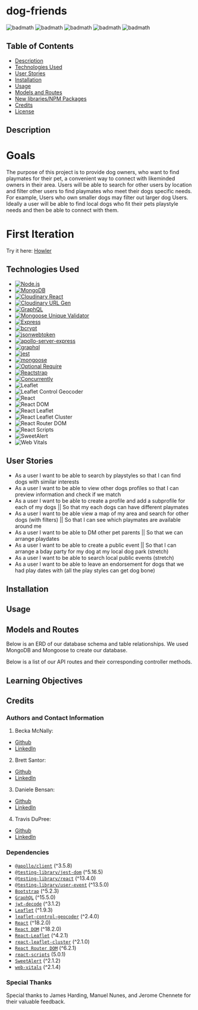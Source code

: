 # dog-friends
![badmath](https://jwt.io/img/badge-compatible.svg)
![badmath](https://img.shields.io/badge/Built%20With-MongoDB-brightgreen)
![badmath](https://img.shields.io/badge/Built%20With-React-blue)
![badmath](https://img.shields.io/badge/Built%20With-JavaScript-ff69b4)
![badmath](https://img.shields.io/badge/Built%20With-CSS-red)

## Table of Contents

* [Description](#description)
* [Technologies Used](#technologies-used)
* [User Stories](#user-stories)
* [Installation](#installation)
* [Usage](#usage)
* [Models and Routes](#models-and-routes)
* [New libraries/NPM Packages](#new-libraries/npm-packages)
* [Credits](#credits)
* [License](#license)

## Description 

# Goals
The purpose of this project is to provide dog owners, who want to find playmates for their pet, a convenient way to connect with likeminded owners in their area. Users will be able to search for other users by location and filter other users to find playmates who meet their dogs specific needs. For example, Users who own smaller dogs may filter out larger dog Users. Ideally a user will be able to find local dogs who fit their pets playstyle needs and then be able to connect with them. 

# First Iteration



Try it here: [Howler](https://howler.herokuapp.com/)

## Technologies Used

- [![Node.js](https://img.shields.io/badge/Node.js-14.17.6-339933?logo=node.js&logoColor=white)](https://nodejs.org/)
- [![MongoDB](https://img.shields.io/badge/MongoDB-4.4.10-47A248?logo=mongodb&logoColor=white)](https://www.mongodb.com/)
- [![Cloudinary React](https://img.shields.io/badge/Cloudinary%20React-1.11.1-blue.svg?logo=cloudinary)](https://cloudinary.com/)
- [![Cloudinary URL Gen](https://img.shields.io/badge/Cloudinary%20URL%20Gen-1.9.2-blue.svg?logo=cloudinary)](https://cloudinary.com/)
- [![GraphQL](https://img.shields.io/badge/GraphQL-15.5.0-pink.svg?logo=graphql)](https://graphql.org/)
- [![Mongoose Unique Validator](https://img.shields.io/badge/Mongoose%20Unique%20Validator-3.1.0-yellow.svg?logo=mongodb)](https://www.npmjs.com/package/mongoose-unique-validator)
- [![Express](https://img.shields.io/badge/Express-4.17.2-grey.svg?logo=express)](https://expressjs.com/)
- [![bcrypt](https://img.shields.io/badge/bcrypt-4.0.1-orange.svg)](https://www.npmjs.com/package/bcrypt)
- [![jsonwebtoken](https://img.shields.io/badge/jsonwebtoken-8.5.1-yellow.svg)](https://www.npmjs.com/package/jsonwebtoken)
- [![apollo-server-express](https://img.shields.io/badge/apollo--server--express-3.6.2-blueviolet.svg)](https://www.npmjs.com/package/apollo-server-express)
- [![graphql](https://img.shields.io/badge/graphql-16.6.0-pink.svg?logo=graphql)](https://graphql.org/)
- [![jest](https://img.shields.io/badge/jest-29.4.3-purple.svg?logo=jest)](https://jestjs.io/)
- [![mongoose](https://img.shields.io/badge/mongoose-7.0.1-green.svg?logo=mongodb)](https://mongoosejs.com/)
- [![Optional Require](https://img.shields.io/badge/Optional%20Require-1.0.3-blue.svg)](https://www.npmjs.com/package/optional-require)
- [![Reactstrap](https://img.shields.io/badge/Reactstrap-9.1.6-61DAFB.svg?logo=react)](https://reactstrap.github.io/)
- [![Concurrently](https://img.shields.io/badge/Concurrently-5.1.0-green.svg)](https://www.npmjs.com/package/concurrently)
- ![Leaflet](https://img.shields.io/badge/Leaflet-1.9.3-green.svg)
- ![Leaflet Control Geocoder](https://img.shields.io/badge/Leaflet%20Control%20Geocoder-2.4.0-green.svg)
- ![React](https://img.shields.io/badge/React-18.2.0-blue.svg)
- ![React DOM](https://img.shields.io/badge/React%20DOM-18.2.0-blue.svg)
- ![React Leaflet](https://img.shields.io/badge/React%20Leaflet-4.2.1-blue.svg)
- ![React Leaflet Cluster](https://img.shields.io/badge/React%20Leaflet%20Cluster-2.1.0-blue.svg)
- ![React Router DOM](https://img.shields.io/badge/React%20Router%20DOM-6.2.1-blue.svg)
- ![React Scripts](https://img.shields.io/badge/React%20Scripts-5.0.1-blue.svg)
- ![SweetAlert](https://img.shields.io/badge/SweetAlert-2.1.2-orange.svg)
- ![Web Vitals](https://img.shields.io/badge/Web%20Vitals-2.1.4-yellow.svg)


## User Stories 

- As a user I want to be able to search by playstyles so that I can find dogs with similar interests
- As a user I want to be able to view other dogs profiles so that I can preview information and check if we match
- As a user I want to be able to create a profile and add a subprofile for each of my dogs || So that my each dogs can have different playmates
- As a user I want to be able view a map of my area and search for other dogs (with filters) || So that I can see which playmates are available around me
- As a user I want to be able to DM other pet parents || So that we can arrange playdates
- As a user I want to be able to create a public event || So that I can arrange a bday party for my dog at my local dog park (stretch)
- As a user I want to be able to search local public events (stretch) 
- As a user I want to be able to leave an endorsement for dogs that we had play dates with
(all the play styles can get dog bone) 



## Installation



## Usage 


## Models and Routes

Below is an ERD of our database schema and table relationships. We used MongoDB and Mongoose to create our database.



Below is a list of our API routes and their corresponding controller methods.
<!-- 
| Route | HTTP Verb | Description |
| ----- | --------- | ----------- |
| `/api/users` | `GET` | Get all users |
| `/api/users` | `POST` | Create a new user |
| `/api/users/:id` | `GET` | Get a user by id |
| `/api/users/:id` | `PUT` | Update a user by id |
| `/api/pins` | `GET` | Get all pins |
| `/api/pins` | `POST` | Create a new pin |
| `/api/pins/:id` | `GET` | Get a pin by id |
| `/api/pins/:id` | `PUT` | Update a pin by id |
| `/api/pins/:id` | `DELETE` | Delete a pin by id |
| `/api/trips` | `GET` | Get all trips |
| `/api/trips` | `POST` | Create a new trip |
| `/api/trips/:id` | `GET` | Get a trip by id |
| `/api/trips/:id` | `PUT` | Update a trip by id |
| `/api/trips/:id` | `DELETE` | Delete a trip by id |
| `/api/journals` | `GET` | Get all trip journals |
| `/api/journals` | `POST` | Create a new trip journal |
| `/api/journals/:id` | `GET` | Get a trip journal by id |
| `/api/journals/:id` | `PUT` | Update a trip journal by id |
| `/api/journals/:id` | `DELETE` | Delete a trip journal by id | -->


## Learning Objectives


## Credits

### Authors and Contact Information

1. Becka McNally:
  * [Github](https://github.com/beckamcnally/beckamcnally)
  * [LinkedIn](https://www.linkedin.com/in/becka-mcnally/)
2. Brett Santor:
  * [Github](https://github.com/BrettSantor) 
  * [LinkedIn](https://www.linkedin.com/in/brettsantor/)
3. Daniele Bensan:
  * [Github](https://github.com/DBBENSAN)
  * [LinkedIn](https://www.linkedin.com/in/danielebensan/)
4. Travis DuPree:
  * [Github](https://github.com/Traveye)
  * [LinkedIn](https://www.linkedin.com/in/travis-dupree-96380218b/)

### Dependencies
- [`@apollo/client`](https://www.apollographql.com/docs/react/) (^3.5.8)
- [`@testing-library/jest-dom`](https://testing-library.com/docs/dom-testing-library/intro/) (^5.16.5)
- [`@testing-library/react`](https://testing-library.com/docs/react-testing-library/intro/) (^13.4.0)
- [`@testing-library/user-event`](https://testing-library.com/docs/ecosystem-user-event/) (^13.5.0)
- [`Bootstrap`](https://getbootstrap.com/) (^5.2.3)
- [`GraphQL`](https://graphql.org/) (^15.5.0)
- [`jwt-decode`](https://github.com/auth0/jwt-decode) (^3.1.2)
- [`Leaflet`](https://leafletjs.com/) (^1.9.3)
- [`leaflet-control-geocoder`](https://github.com/perliedman/leaflet-control-geocoder) (^2.4.0)
- [`React`](https://reactjs.org/) (^18.2.0)
- [`React DOM`](https://reactjs.org/docs/react-dom.html) (^18.2.0)
- [`React-Leaflet`](https://react-leaflet.js.org/) (^4.2.1)
- [`react-leaflet-cluster`](https://github.com/YUzhva/react-leaflet-cluster) (^2.1.0)
- [`React Router DOM`](https://reactrouter.com/web/guides/quick-start) (^6.2.1)
- [`react-scripts`](https://create-react-app.dev/docs/available-scripts/) (5.0.1)
- [`SweetAlert`](https://sweetalert.js.org/) (^2.1.2)
- [`web-vitals`](https://web.dev/vitals/) (^2.1.4)


### Special Thanks
Special thanks to James Harding, Manuel Nunes, and Jerome Chennete for their valuable feedback.

